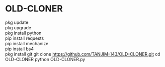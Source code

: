 # OLD-CLONER
pkg update   
pkg upgrade   
pkg install python   
pip install requests   
pip install mechanize   
pip install bs4   
pkg install git 
git clone https://github.com/TANJIM-143/OLD-CLONER.git
cd OLD-CLONER
python OLD-CLONER.py

